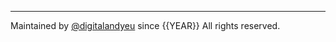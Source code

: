 ---

Maintained by [@digitalandyeu](https://github.com/digitalandyeu) since {{YEAR}} All rights reserved.
